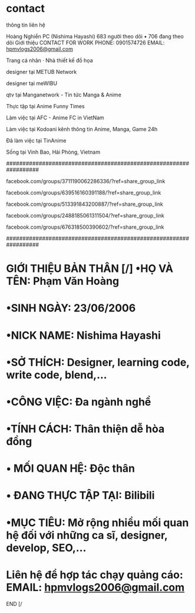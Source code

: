 # contact
thông tin liên hệ



Hoàng Nghiền PC (Nishima Hayashi)
683 người theo dõi • 706 đang theo dõi
Giới thiệu
CONTACT FOR WORK
PHONE: 0901574726
EMAIL: hpmvlogs2006@gmail.com

Trang cá nhân · Nhà thiết kế đồ họa

designer tại METUB Network

designer tại meWIBU

qtv tại Manganetwork - Tin tức Manga & Anime

Thực tập tại Anime Funny Times

Làm việc tại AFC - Anime FC in VietNam

Làm việc tại Kodoani kênh thông tin Anime, Manga, Game 24h

Đã làm việc tại TinAnime

Sống tại Vinh Bao, Hải Phòng, Vietnam

##################################################################

facebook.com/groups/3711190062286336/?ref=share_group_link

facebook.com/groups/639516160391188/?ref=share_group_link

facebook.com/groups/513391843200887/?ref=share_group_link

facebook.com/groups/2488185061311504/?ref=share_group_link

facebook.com/groups/676318500390602/?ref=share_group_link

##################################################################



GIỚI THIỆU BẢN THÂN [/]
•HỌ VÀ TÊN: Phạm Văn Hoàng
========================
•SINH NGÀY: 23/06/2006
========================
•NICK NAME: Nishima Hayashi
========================
•SỞ THÍCH: Designer, learning code, write code, blend,...
========================
•CÔNG VIỆC: Đa ngành nghề
========================
•TÍNH CÁCH: Thân thiện dễ hòa đồng
========================
• MỐI QUAN HỆ: Độc thân
========================
• ĐANG THỰC TẬP TẠI: Bilibili
========================
•MỤC TIÊU: Mở rộng nhiều mối quan hệ đối với những ca sĩ, designer, develop, SEO,...
========================
Liên hệ để hợp tác chạy quảng cáo:
EMAIL: hpmvlogs2006@gmail.com
========================
END [/